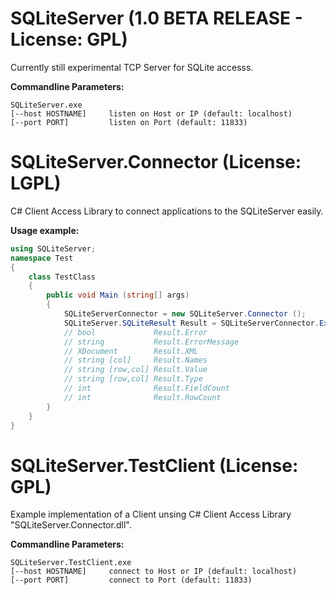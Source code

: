 SQLiteServer (1.0 BETA RELEASE - License: GPL)
==============================================

Currently still experimental TCP Server for SQLite accesss.

**Commandline Parameters:**

```Shell
SQLiteServer.exe
[--host HOSTNAME]     listen on Host or IP (default: localhost)
[--port PORT]         listen on Port (default: 11833)
```


SQLiteServer.Connector (License: LGPL)
======================================

C# Client Access Library to connect applications to the SQLiteServer easily.

**Usage example:**

```C#
using SQLiteServer;
namespace Test
{
    class TestClass
   	{
        public void Main (string[] args)
   	    {
       	    SQLiteServerConnector = new SQLiteServer.Connector ();
			SQLiteServer.SQLiteResult Result = SQLiteServerConnector.ExecSQL("SELECT 1");
			// bool             Result.Error
            // string           Result.ErrorMessage
       	    // XDocument        Result.XML
			// string [col]     Result.Names
			// string [row,col] Result.Value
			// string [row,col] Result.Type
			// int              Result.FieldCount
			// int              Result.RowCount
		}
	}
}
```


SQLiteServer.TestClient (License: GPL)
======================================

Example implementation of a Client unsing C# Client Access Library "SQLiteServer.Connector.dll".

**Commandline Parameters:**

```Shell
SQLiteServer.TestClient.exe
[--host HOSTNAME]     connect to Host or IP (default: localhost)
[--port PORT]         connect to Port (default: 11833)
```
